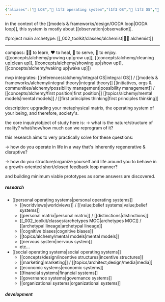 ```yaml
---
{"aliases":["🌌 LOS","🌌 l1f3 operating system","l1f3 OS","🌌 l1f3 OS","🌌 life operating system","life OS","🌌 life OS","life operating system","L1F3 operating system"],"created in":"2021-12-11T16:51:55-03:00","last tended to":"2024-09-24T16:28:16-03:00","tags":["project","l1f3","alchemy","design","🌱"],"dg-publish":true,"notestage":["🌱"],"permalink":"/004-l1-f3/l1f3-operating-system/","dgPassFrontmatter":true,"created":"2021-12-11T16:51:55.565-03:00","updated":"2024-09-24T16:28:16.339-03:00"}
---
```


in the context of the [[models & frameworks/design/OODA loop\|OODA loop]], this system is mostly about [[observation\|observation]].

#project
main archetype: [[_002_toolkit/classes/alchemist\|🧙‍♂️ alchemist]]

---

compass: 👯‍♂️ to learn, ❤ to heal, 🙏 to serve, 🎉 to enjoy.
([[concepts/alchemy/growing up\|grow up]], [[concepts/alchemy/cleaning up\|clean up]], [[concepts/alchemy/showing up\|show up]], [[concepts/alchemy/waking up\|wake up]])

mvp integrates:
[[references/alchemy/integral OS\|integral OS]] / [[models & frameworks/alchemy/integral theory\|integral theory]]
[[initiatives, orgs & communities/alchemy/possibility management\|possibility management]] / [[concepts/alchemy/first position\|first position]]
[[topics/alchemy/mental models\|mental models]] / [[first principles thinking\|first principles thinking]]

description:
upgrading your metaphysical matrix, the operating system of your being, and therefore, society's.

the core inquiry/object of study here is:
-> what is the nature/structure of reality? what/how/how much can we reprogram of it?

this research aims to very practically solve for these questions:

-> how do you operate in life in a way that's inherently regenerative & disruptive?

-> how do you structure/organize yourself and life around you to behave in a growth-oriented short/closed feedback loop manner?

and building minimum viable prototypes as some answers are discovered.

##### research
- [[personal operating systems\|personal operating systems]]
	- [[worldviews\|worldviews]] / [[value;belief systems\|value;belief systems]]
	- [[personal matrix\|personal matrix]] / [[distinctions\|distinctions]]
	- [[_002_toolkit/classes/archetypes MOC\|archetypes MOC]] / [[archetypal lineage\|archetypal lineage]]
	- [[cognitive biases\|cognitive biases]]
	- [[topics/alchemy/mental models\|mental models]]
	- [[nervous system\|nervous system]]
	- etc...
- [[social operating systems\|social operating systems]]
	- [[concepts/design/incentive structures\|incentive structures]]
	- [[marketing\|marketing]] / [[topics/architect;design/media\|media]]
	- [[economic systems\|economic systems]]
	- [[financial systems\|financial systems]]
	- [[governance systems\|governance systems]]
	- [[organizational systems\|organizational systems]]

##### development
